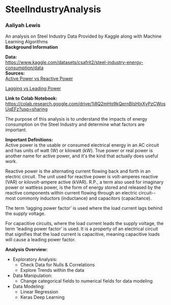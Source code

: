 # SteelIndustryAnalysis
### Aaliyah Lewis
An analysis on Steel Industry Data Provided by Kaggle along with Machine Learning Algorithms  
**Background Information**  

**Data:**  
https://www.kaggle.com/datasets/csafrit2/steel-industry-energy-consumption/data   
**Sources:**   
[Active Power vs Reactive Power](https://eshop.se.com/in/blog/post/difference-between-active-power-reactive-power-and-apparent-power.html#:~:text=What%20is%20Active%20Power%3F,lights%2C%20light%20bulbs%2C%20whatever.)

[Lagging vs Leading Power](http://www.differencebetween.net/technology/difference-between-leading-and-lagging-power-factor/)

**Link to Colab Notebook:**    
https://colab.research.google.com/drive/1i8Q2mHq9kQernBIsHlxXyPzCWosUqEFz?usp=sharing    

The purpose of this analysis is to understand the impacts of energy consumption on the Steel Industry and determine what factors are important.

**Important Definitions:**  
Active power is the usable or consumed electrical energy in an AC circuit and has units of watt (W) or kilowatt (kW). True power or real power is another name for active power, and it's the kind that actually does useful work.

Reactive power is the alternating current flowing back and forth in an electric circuit. The unit used for reactive power is volt-amperes reactive (VAR) or kilovolt-ampere active (kVAR). R.P., a term also used for imaginary power or wattless power, is the form of energy stored and released by the reactive components within current flowing through an electric circuit--most commonly inductors (inductance) and capacitors (capacitance).

The term ‘lagging power factor’ is used where the load current lags behind the supply voltage.

For capacitive circuits, where the load current leads the supply voltage, the term ‘leading power factor’ is used. It is a property of an electrical circuit that signifies that the load current is capacitive, meaning capacitive loads will cause a leading power factor.

**Analysis Overview:**   
* Exploratory Analysis:
    - Check Data for Nulls & Correlations
    - Explore Trends within the data
* Data Manipulation:
   - Change categorical fields to numerical fields for data modeling
* Data Modeling:
  - Linear Regression
  - Keras Deep Learning
